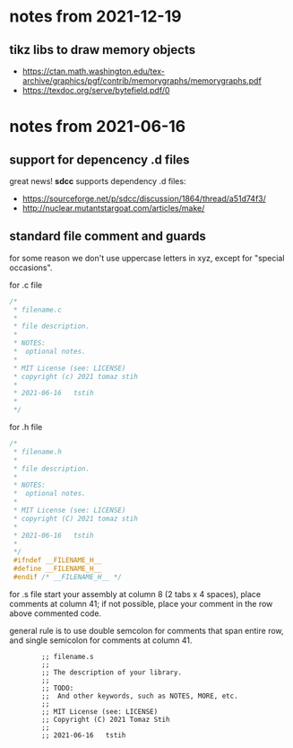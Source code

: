 # notes from 2021-12-19

## tikz libs to draw memory objects

 * https://ctan.math.washington.edu/tex-archive/graphics/pgf/contrib/memorygraphs/memorygraphs.pdf
 * https://texdoc.org/serve/bytefield.pdf/0

# notes from 2021-06-16

## support for depencency .d files

great news! **sdcc** supports dependency .d files:
 * https://sourceforge.net/p/sdcc/discussion/1864/thread/a51d74f3/
 * http://nuclear.mutantstargoat.com/articles/make/

## standard file comment and guards

for some reason we don't use uppercase letters in xyz, except for
"special occasions".

for .c file
~~~cpp
/*
 * filename.c
 *
 * file description.
 *
 * NOTES:
 *  optional notes.
 *  
 * MIT License (see: LICENSE)
 * copyright (c) 2021 tomaz stih
 *
 * 2021-06-16   tstih
 *
 */
~~~

for .h file
~~~cpp
/*
 * filename.h
 *
 * file description.
 * 
 * NOTES:
 *  optional notes.
 * 
 * MIT License (see: LICENSE)
 * copyright (C) 2021 tomaz stih
 *
 * 2021-06-16   tstih
 *
 */
 #ifndef __FILENAME_H__
 #define __FILENAME_H__
 #endif /* __FILENAME_H__ */
~~~

for .s file start your assembly at column 8 (2 tabs x 4 spaces),
place comments at column 41; if not possible, place your comment
in the row above commented code.

general rule is to use double semcolon for comments that span
entire row, and single semicolon for comments at column 41.
~~~assemmbly
		;; filename.s
        ;; 
        ;; The description of your library.
        ;; 
        ;; TODO: 
        ;;  And other keywords, such as NOTES, MORE, etc.
		;;
        ;; MIT License (see: LICENSE)
        ;; Copyright (C) 2021 Tomaz Stih
        ;;
		;; 2021-06-16   tstih
~~~